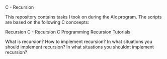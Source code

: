 C - Recursion

This repository contains tasks I took on during the Alx program. The scripts are based on the following C conceepts:

Recursion
C - Recursion
C Programming Recursion Tutorials

What is recursion?
How to implement recursion?
In what situations you should implement recursion?
In what situations you shouldnt implement recursion?
